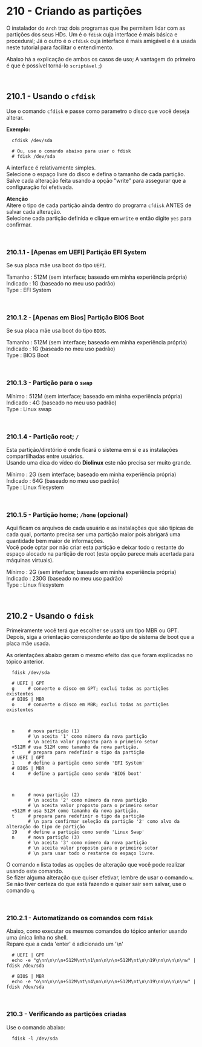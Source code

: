 # 210 - Criando as partições

O instalador do ``Arch`` traz dois programas que lhe permitem lidar com as partições dos seus HDs.
Um é o ``fdisk`` cuja interface é mais básica e procedural; Já o outro é o ``cfdisk`` cuja 
interface é mais amigável e é a usada neste tutorial para facilitar o entendimento.  

Abaixo há a explicação de ambos os casos de uso; A vantagem do primeiro é que é possível torná-lo
``scriptável`` ;)



&nbsp;

## 210.1 - Usando o ``cfdisk``

Use o comando ``cfdisk`` e passe como parametro o disco que você deseja alterar.

**Exemplo:**
``` shell
  cfdisk /dev/sda

  # Ou, use o comando abaixo para usar o fdisk
  # fdisk /dev/sda
```
  A interface é relativamente simples.  
  Selecione o espaço livre do disco e defina o tamanho de cada partição.  
  Salve cada alteração feita usando a opção "write" para assegurar que a configuração foi 
  efetivada.


**Atenção**  
Altere o tipo de cada partição ainda dentro do programa ``cfdisk`` ANTES de salvar cada 
alteração.  
Selecione cada partição definida e clique em ``write`` e então digite ``yes`` para confirmar.


&nbsp;

### 210.1.1 - [Apenas em UEFI] Partição EFI System

Se sua placa mãe usa boot do tipo ``UEFI``.

Tamanho   : 512M (sem interface; baseado em minha experiência própria)  
Indicado  : 1G (baseado no meu uso padrão)  
Type      : EFI System


&nbsp;

### 210.1.2 - [Apenas em Bios] Partição BIOS Boot

Se sua placa mãe usa boot do tipo ``BIOS``.

Tamanho   : 512M (sem interface; baseado em minha experiência própria)  
Indicado  : 1G (baseado no meu uso padrão)  
Type      : BIOS Boot


&nbsp;

### 210.1.3 - Partição para o ``swap``

Mínimo    : 512M (sem interface; baseado em minha experiência própria)  
Indicado  : 4G (baseado no meu uso padrão)  
Type      : Linux swap


&nbsp;

### 210.1.4 - Partição root; ``/``

Esta partição/diretório é onde ficará o sistema em si e as instalações compartilhadas entre 
usuários.  
Usando uma dica do vídeo do **Diolinux** este não precisa ser muito grande.

Mínimo    : 2G (sem interface; baseado em minha experiência própria)  
Indicado  : 64G (baseado no meu uso padrão)  
Type      : Linux filesystem  


&nbsp;

### 210.1.5 - Partição home; ``/home`` (opcional)

Aqui ficam os arquivos de cada usuário e as instalações que são tipicas de cada qual, portanto 
precisa ser uma partição maior pois abrigará uma quantidade bem maior de informações.  
Você pode optar por não criar esta partição e deixar todo o restante do espaço alocado na
partição de root (esta opção parece mais acertada para máquinas virtuais).

Mínimo    : 2G (sem interface; baseado em minha experiência própria)  
Indicado  : 230G (baseado no meu uso padrão)  
Type      : Linux filesystem  



&nbsp;

## 210.2 - Usando o ``fdisk``

Primeiramente você terá que escolher se usará um tipo MBR ou GPT.  
Depois, siga a orientação correspondente ao tipo de sistema de boot que a placa mãe usada.  

As orientações abaixo geram o mesmo efeito das que foram explicadas no tópico anterior.

``` shell
  fdisk /dev/sda

  # UEFI | GPT
  g     # converte o disco em GPT; exclui todas as partições existentes
  # BIOS | MBR
  o     # converte o disco em MBR; exclui todas as partições existentes



  n     # nova partição (1)
        # \n aceita '1' como número da nova partição
        # \n aceita valor proposto para o primeiro setor
  +512M # usa 512M como tamanho da nova partição.
  t     # prepara para redefinir o tipo da partição
  # UEFI | GPT
  1     # define a partição como sendo 'EFI System'
  # BIOS | MBR
  4     # define a partição como sendo 'BIOS boot'



  n     # nova partição (2)
        # \n aceita '2' como número da nova partição
        # \n aceita valor proposto para o primeiro setor
  +512M # usa 512M como tamanho da nova partição.
  t     # prepara para redefinir o tipo da partição
        # \n para confirmar seleção da partição '2' como alvo da alteração do tipo de partição
  19    # define a partição como sendo 'Linux Swap'
  n     # nova partição (3)
        # \n aceita '3' como número da nova partição
        # \n aceita valor proposto para o primeiro setor
        # \n para usar todo o restante do espaço livre.
```
  O comando ``m`` lista todas as opções de alteração que você pode realizar usando este comando.  
  Se fizer alguma alteração que quiser efetivar, lembre de usar o comando ``w``.  
  Se não tiver certeza do que está fazendo e quiser sair sem salvar, use o comando ``q``.


&nbsp;

### 210.2.1 - Automatizando os comandos com ``fdisk``

Abaixo, como executar os mesmos comandos do tópico anterior usando uma única linha no shell.  
Repare que a cada 'enter' é adicionado um '\n'

``` shell
  # UEFI | GPT
  echo -e "g\nn\n\n\n+512M\nt\n1\nn\n\n\n+512M\nt\n\n19\nn\n\n\n\nw" | fdisk /dev/sda

  # BIOS | MBR
  echo -e "o\nn\n\n\n+512M\nt\n4\nn\n\n\n+512M\nt\n\n19\nn\n\n\n\nw" | fdisk /dev/sda
```



&nbsp;

### 210.3 - Verificando as partições criadas

Use o comando abaixo:

``` shell
  fdisk -l /dev/sda
```
